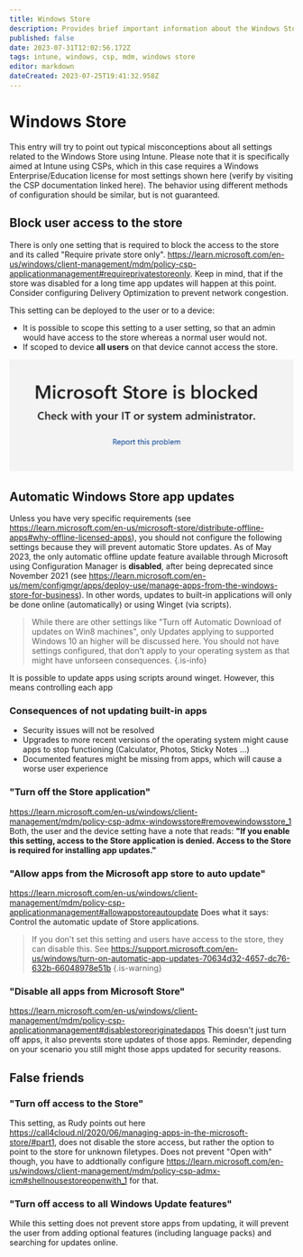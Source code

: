 ```yaml
---
title: Windows Store
description: Provides brief important information about the Windows Store
published: false
date: 2023-07-31T12:02:56.172Z
tags: intune, windows, csp, mdm, windows store
editor: markdown
dateCreated: 2023-07-25T19:41:32.958Z
---
```


# Windows Store
This entry will try to point out typical misconceptions about all settings related to the Windows Store using Intune. Please note that it is specifically aimed at Intune using CSPs, which in this case requires a Windows Enterprise/Education license for most settings shown here (verify by visiting the CSP documentation linked here). The behavior using different methods of configuration should be similar, but is not guaranteed.  

## Block user access to the store
There is only one setting that is required to block the access to the store and its called "Require private store only". https://learn.microsoft.com/en-us/windows/client-management/mdm/policy-csp-applicationmanagement#requireprivatestoreonly. Keep in mind, that if the store was disabled for a long time app updates will happen at this point. Consider configuring Delivery Optimization to prevent network congestion. 

This setting can be deployed to the user or to a device:
- It is possible to scope this setting to a user setting, so that an admin would have access to the store whereas a normal user would not.
- If scoped to device **all users** on that device cannot access the store.

![microsoftstoreisblocked.png](/microsoftstoreisblocked.png)

## Automatic Windows Store app updates
Unless you have very specific requirements (see https://learn.microsoft.com/en-us/microsoft-store/distribute-offline-apps#why-offline-licensed-apps), you should not configure the following settings because they will prevent automatic Store updates. As of May 2023, the only automatic offline update feature available through Microsoft using Configuration Manager is **disabled**, after being deprecated since November 2021 (see https://learn.microsoft.com/en-us/mem/configmgr/apps/deploy-use/manage-apps-from-the-windows-store-for-business). In other words, updates to built-in applications will only be done online (automatically) or using Winget (via scripts).

> While there are other settings like "Turn off Automatic Download of updates on Win8 machines", only Updates applying to supported Windows 10 an higher will be discussed here. You should not have settings configured, that don't apply to your operating system as that might have unforseen consequences.
{.is-info}

It is possible to update apps using scripts around winget. However, this means controlling each app 

### Consequences of not updating built-in apps
- Security issues will not be resolved
- Upgrades to more recent versions of the operating system might cause apps to stop functioning (Calculator, Photos, Sticky Notes ...)
- Documented features might be missing from apps, which will cause a worse user experience

### "Turn off the Store application"
https://learn.microsoft.com/en-us/windows/client-management/mdm/policy-csp-admx-windowsstore#removewindowsstore_1 Both, the user and the device setting have a note that reads: 
**"If you enable this setting, access to the Store application is denied. Access to the Store is required for installing app updates."**
### "Allow apps from the Microsoft app store to auto update"
https://learn.microsoft.com/en-us/windows/client-management/mdm/policy-csp-applicationmanagement#allowappstoreautoupdate 
Does what it says: Control the automatic update of Store applications.
> If you don't set this setting and users have access to the store, they can disable this. See https://support.microsoft.com/en-us/windows/turn-on-automatic-app-updates-70634d32-4657-dc76-632b-66048978e51b
{.is-warning}

### "Disable all apps from Microsoft Store"
https://learn.microsoft.com/en-us/windows/client-management/mdm/policy-csp-applicationmanagement#disablestoreoriginatedapps 
This doesn't just turn off apps, it also prevents store updates of those apps. Reminder, depending on your scenario you still might those apps updated for security reasons.
## False friends
### "Turn off access to the Store"
This setting, as Rudy points out here https://call4cloud.nl/2020/06/managing-apps-in-the-microsoft-store/#part1, does not disable the store access, but rather the option to point to the store for unknown filetypes. Does not prevent "Open with" though, you have to addtionally configure https://learn.microsoft.com/en-us/windows/client-management/mdm/policy-csp-admx-icm#shellnousestoreopenwith_1 for that.
### "Turn off access to all Windows Update features"
While this setting does not prevent store apps from updating, it will prevent the user from adding optional features (including language packs) and searching for updates online.
